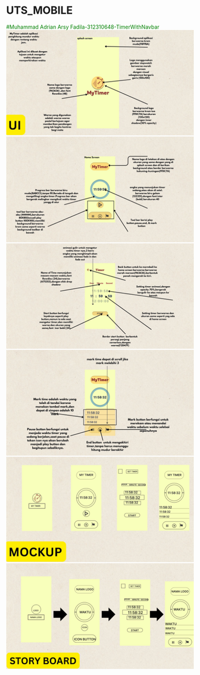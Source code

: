 # UTS_MOBILE
<span style="color: green;">#Muhammad Adrian Arsy Fadila-312310648-TimerWithNavbar </span>
<img src="UI UX/1.jpg" alt="Deskripsi Gambar" > </br>
<img src="UI UX/2.jpg" alt="Deskripsi Gambar" > </br>
<img src="UI UX/3.jpg" alt="Deskripsi Gambar" > </br>
<img src="UI UX/4.jpg" alt="Deskripsi Gambar" > </br>
<img src="UI UX/5.jpg" alt="Deskripsi Gambar" > </br>
<img src="UI UX/6.jpg" alt="Deskripsi Gambar" > </br>
